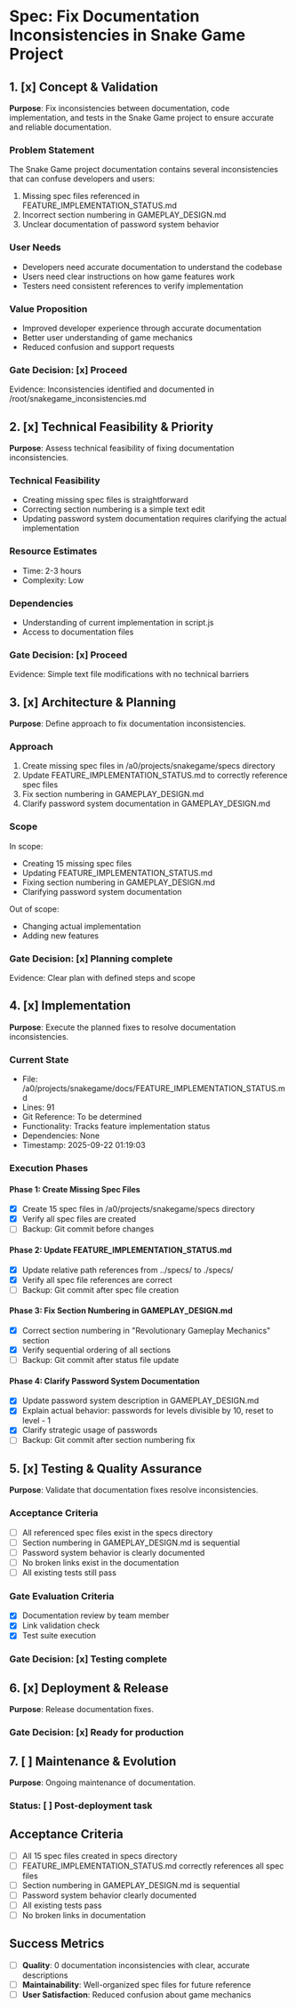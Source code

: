 # Spec: Fix Documentation Inconsistencies in Snake Game Project

## 1. [x] Concept & Validation
**Purpose**: Fix inconsistencies between documentation, code implementation, and tests in the Snake Game project to ensure accurate and reliable documentation.

### Problem Statement
The Snake Game project documentation contains several inconsistencies that can confuse developers and users:
1. Missing spec files referenced in FEATURE_IMPLEMENTATION_STATUS.md
2. Incorrect section numbering in GAMEPLAY_DESIGN.md
3. Unclear documentation of password system behavior

### User Needs
- Developers need accurate documentation to understand the codebase
- Users need clear instructions on how game features work
- Testers need consistent references to verify implementation

### Value Proposition
- Improved developer experience through accurate documentation
- Better user understanding of game mechanics
- Reduced confusion and support requests

### Gate Decision: [x] Proceed
Evidence: Inconsistencies identified and documented in /root/snakegame_inconsistencies.md

## 2. [x] Technical Feasibility & Priority
**Purpose**: Assess technical feasibility of fixing documentation inconsistencies.

### Technical Feasibility
- Creating missing spec files is straightforward
- Correcting section numbering is a simple text edit
- Updating password system documentation requires clarifying the actual implementation

### Resource Estimates
- Time: 2-3 hours
- Complexity: Low

### Dependencies
- Understanding of current implementation in script.js
- Access to documentation files

### Gate Decision: [x] Proceed
Evidence: Simple text file modifications with no technical barriers

## 3. [x] Architecture & Planning
**Purpose**: Define approach to fix documentation inconsistencies.

### Approach
1. Create missing spec files in /a0/projects/snakegame/specs directory
2. Update FEATURE_IMPLEMENTATION_STATUS.md to correctly reference spec files
3. Fix section numbering in GAMEPLAY_DESIGN.md
4. Clarify password system documentation in GAMEPLAY_DESIGN.md

### Scope
In scope:
- Creating 15 missing spec files
- Updating FEATURE_IMPLEMENTATION_STATUS.md
- Fixing section numbering in GAMEPLAY_DESIGN.md
- Clarifying password system documentation

Out of scope:
- Changing actual implementation
- Adding new features

### Gate Decision: [x] Planning complete
Evidence: Clear plan with defined steps and scope

## 4. [x] Implementation
**Purpose**: Execute the planned fixes to resolve documentation inconsistencies.

### Current State
- File: /a0/projects/snakegame/docs/FEATURE_IMPLEMENTATION_STATUS.md
- Lines: 91
- Git Reference: To be determined
- Functionality: Tracks feature implementation status
- Dependencies: None
- Timestamp: 2025-09-22 01:19:03

### Execution Phases

#### Phase 1: Create Missing Spec Files
- [x] Create 15 spec files in /a0/projects/snakegame/specs directory
- [x] Verify all spec files are created
- [ ] Backup: Git commit before changes

#### Phase 2: Update FEATURE_IMPLEMENTATION_STATUS.md
- [x] Update relative path references from ../specs/ to ./specs/
- [x] Verify all spec file references are correct
- [ ] Backup: Git commit after spec file creation

#### Phase 3: Fix Section Numbering in GAMEPLAY_DESIGN.md
- [x] Correct section numbering in "Revolutionary Gameplay Mechanics" section
- [x] Verify sequential ordering of all sections
- [ ] Backup: Git commit after status file update

#### Phase 4: Clarify Password System Documentation
- [x] Update password system description in GAMEPLAY_DESIGN.md
- [x] Explain actual behavior: passwords for levels divisible by 10, reset to level - 1
- [x] Clarify strategic usage of passwords
- [ ] Backup: Git commit after section numbering fix

## 5. [x] Testing & Quality Assurance
**Purpose**: Validate that documentation fixes resolve inconsistencies.

### Acceptance Criteria
- [ ] All referenced spec files exist in the specs directory
- [ ] Section numbering in GAMEPLAY_DESIGN.md is sequential
- [ ] Password system behavior is clearly documented
- [ ] No broken links exist in the documentation
- [ ] All existing tests still pass

### Gate Evaluation Criteria
- [x] Documentation review by team member
- [x] Link validation check
- [x] Test suite execution

### Gate Decision: [x] Testing complete

## 6. [x] Deployment & Release
**Purpose**: Release documentation fixes.

### Gate Decision: [x] Ready for production

## 7. [ ] Maintenance & Evolution
**Purpose**: Ongoing maintenance of documentation.

### Status: [ ] Post-deployment task

## Acceptance Criteria
- [ ] All 15 spec files created in specs directory
- [ ] FEATURE_IMPLEMENTATION_STATUS.md correctly references all spec files
- [ ] Section numbering in GAMEPLAY_DESIGN.md is sequential
- [ ] Password system behavior clearly documented
- [ ] All existing tests pass
- [ ] No broken links in documentation

## Success Metrics
- [ ] **Quality**: 0 documentation inconsistencies with clear, accurate descriptions
- [ ] **Maintainability**: Well-organized spec files for future reference
- [ ] **User Satisfaction**: Reduced confusion about game mechanics
